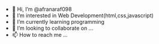 - 👋 Hi, I’m @afranaraf098
- 👀 I’m interested in Web Development(html,css,javascript)
- 🌱 I’m currently learning programming
- 💞️ I’m looking to collaborate on ...
- 📫 How to reach me ...

<!---
afranaraf098/afranaraf098 is a ✨ special ✨ repository because its `README.md` (this file) appears on your GitHub profile.
You can click the Preview link to take a look at your changes.
--->
